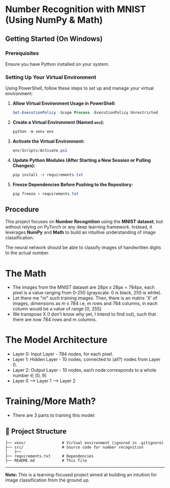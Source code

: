 # Number Recognition with MNIST (Using NumPy & Math)

## Getting Started (On Windows)

### Prerequisites
Ensure you have Python installed on your system.

### Setting Up Your Virtual Environment
Using PowerShell, follow these steps to set up and manage your virtual environment:

1. **Allow Virtual Environment Usage in PowerShell:**
   ```powershell
   Set-ExecutionPolicy -Scope Process -ExecutionPolicy Unrestricted
   ```
2. **Create a Virtual Environment (Named `env`):**
   ```powershell
   python -m venv env
   ```
3. **Activate the Virtual Environment:**
   ```powershell
   env/Scripts/Activate.ps1
   ```
4. **Update Python Modules (After Starting a New Session or Pulling Changes):**
   ```powershell
   pip install -r requirements.txt
   ```
5. **Freeze Dependencies Before Pushing to the Repository:**
   ```powershell
   pip freeze > requirements.txt
   ```

## Procedure
This project focuses on **Number Recognition** using the **MNIST dataset**, but without relying on PyTorch or any deep learning framework. Instead, it leverages **NumPy** and **Math** to build an intuitive understanding of image classification. 

The neural network should be able to classify images of handwritten digits to the actual number.

# The Math
* The images from the MNIST dataset are 28px x 28px = 784px, each pixel is a value ranging from 0-255 (grayscale: 0 is black, 255 is white).
* Let there me "m" such training images. Then, there is an matrix 'X' of images, dimensions as m x 784 i.e, m rows and 784 columns, in each column would be a value of range [0, 255].
* We transpose X (I don't know why yet, I intend to find out), such that there are now 784 rows and m columns.

# The Model Architecture
* Layer 0: Input Layer - 784 nodes, for each pixel.
* Layer 1: Hidden Layer - 10 nodes, connected to (all?) nodes from Layer 0.
* Layer 2: Output Layer - 10 nodes, each node corresponds to a whole number ∈ [0, 9]
* Layer 0 --> Layer 1 --> Layer 2

# Training/More Math?
* There are 3 parts to training this model:


## 📂 Project Structure
```
├── venv/                # Virtual environment (ignored in .gitignore)
├── src/                 # Source code for number recognition
│   ├── 
├── requirements.txt     # Dependencies
├── README.md            # This file
```

---
**Note:** This is a learning-focused project aimed at building an intuition for image classification from the ground up.
